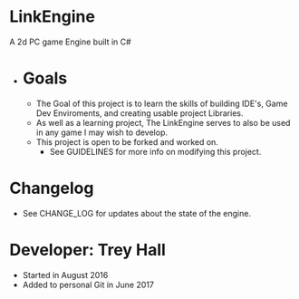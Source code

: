 # LinkEngine
A 2d PC game Engine built in C#
- # Goals
  - The Goal of this project is to learn the skills of building IDE's, Game Dev Enviroments, and creating usable project Libraries.
  - As well as a learning project, The LinkEngine serves to also be used in any game I may wish to develop.
  - This project is open to be forked and worked on. 
    - See GUIDELINES for more info on modifying this project.

# Changelog
 - See CHANGE_LOG for updates about the state of the engine.

# Developer: Trey Hall
- Started in August 2016
- Added to personal Git in June 2017
